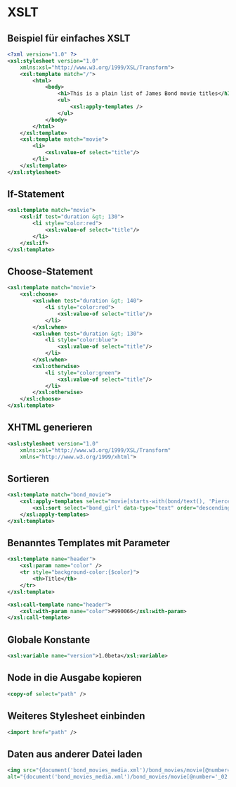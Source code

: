 # XSLT

## Beispiel für einfaches XSLT
```xml
<?xml version="1.0" ?>
<xsl:stylesheet version="1.0"
    xmlns:xsl="http://www.w3.org/1999/XSL/Transform">
    <xsl:template match="/">
        <html>
            <body>
                <h1>This is a plain list of James Bond movie titles</h1>
                <ul>
                    <xsl:apply-templates />
                </ul>
            </body>
        </html>
    </xsl:template>
    <xsl:template match="movie">
        <li>
            <xsl:value-of select="title"/>
        </li>
    </xsl:template>
</xsl:stylesheet>
```

## If-Statement
```xml
<xsl:template match="movie">
    <xsl:if test="duration &gt; 130">
        <li style="color:red">
            <xsl:value-of select="title"/>
        </li>
    </xsl:if>
</xsl:template>
```

## Choose-Statement
```xml
<xsl:template match="movie">
    <xsl:choose>
        <xsl:when test="duration &gt; 140">
            <li style="color:red">
                <xsl:value-of select="title"/>
            </li>
        </xsl:when>
        <xsl:when test="duration &gt; 130">
            <li style="color:blue">
                <xsl:value-of select="title"/>
            </li>
        </xsl:when>
        <xsl:otherwise>
            <li style="color:green">
                <xsl:value-of select="title"/>
            </li>
        </xsl:otherwise>
    </xsl:choose>
</xsl:template>
```

## XHTML generieren
```xml
<xsl:stylesheet version="1.0"
    xmlns:xsl="http://www.w3.org/1999/XSL/Transform"
    xmlns="http://www.w3.org/1999/xhtml">
```

## Sortieren
```xml
<xsl:template match="bond_movie">
    <xsl:apply-templates select="movie[starts-with(bond/text(), 'Pierce')]">
        <xsl:sort select="bond_girl" data-type="text" order="descending"/>
    </xsl:apply-templates>
</xsl:template>
```

## Benanntes Templates mit Parameter
```xml
<xsl:template name="header">
    <xsl:param name="color" />
    <tr style="background-color:{$color}">
        <th>Title</th>
    </tr>
</xsl:template>

<xsl:call-template name="header">
    <xsl:with-param name="color">#990066</xsl:with-param>
</xsl:call-template>
```

## Globale Konstante
```xml
<xsl:variable name="version">1.0beta</xsl:variable>
```

## Node in die Ausgabe kopieren
```xml
<copy-of select="path" />
```

## Weiteres Stylesheet einbinden
```xml
<import href="path" />
```

## Daten aus anderer Datei laden
```xml
<img src="{document('bond_movies_media.xml')/bond_movies/movie[@number='_02']/poster/@href}"
alt="{document('bond_movies_media.xml')/bond_movies/movie[@number='_02']/title}"/>
```
